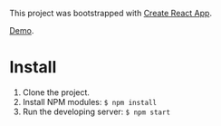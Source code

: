 This project was bootstrapped with [Create React App](https://github.com/facebookincubator/create-react-app).

[Demo](https://sammaell88.github.io/react-minesweeper/).

Install
=======
1. Clone the project. 
2. Install NPM modules: `$ npm install` 
4. Run the developing server:  `$ npm start` 

